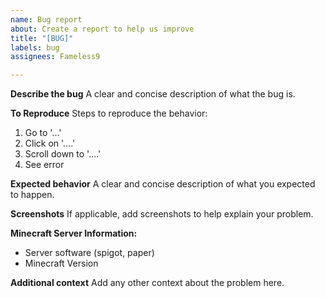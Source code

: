 ```yaml
---
name: Bug report
about: Create a report to help us improve
title: "[BUG]"
labels: bug
assignees: Fameless9

---
```


**Describe the bug**
A clear and concise description of what the bug is.

**To Reproduce**
Steps to reproduce the behavior:

1. Go to '...'
2. Click on '....'
3. Scroll down to '....'
4. See error

**Expected behavior**
A clear and concise description of what you expected to happen.

**Screenshots**
If applicable, add screenshots to help explain your problem.

**Minecraft Server Information:**

- Server software (spigot, paper)
- Minecraft Version

**Additional context**
Add any other context about the problem here.
